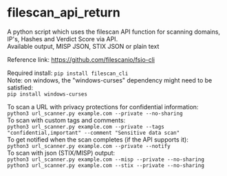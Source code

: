 # filescan_api_return
A python script which uses the filescan API function for scanning domains, IP's, Hashes and Verdict Score via API.  
Available output, MISP JSON, STIX JSON or plain text  

Reference link: https://github.com/filescanio/fsio-cli


Required install: 
`pip install filescan_cli`  
Note: on windows, the "windows-curses" dependency might need to be satisfied:  
`pip install windows-curses`




To scan a URL with privacy protections for confidential information:   
`python3 url_scanner.py example.com --private --no-sharing`   
To scan with custom tags and comments:   
`python3 url_scanner.py example.com --private --tags "confidential,important" --comment "Sensitive data scan"`   
To get notified when the scan completes (if the API supports it):    
`python3 url_scanner.py example.com --private --notify`       
To scan with json (STIX/MISP) output:     
`python3 url_scanner.py example.com --misp --private --no-sharing`  
`python3 url_scanner.py example.com --stix --private --no-sharing`  

